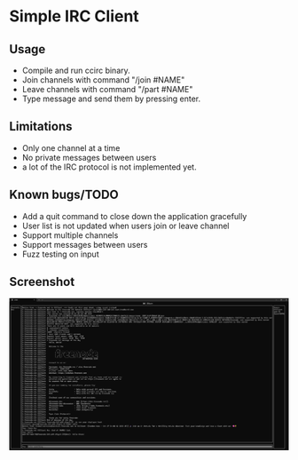 # Simple IRC Client

## Usage
* Compile and run ccirc binary.
* Join channels with command "/join #NAME"
* Leave channels with command "/part #NAME"
* Type message and send them by pressing enter.

## Limitations
* Only one channel at a time
* No private messages between users
* a lot of the IRC protocol is not implemented yet.

## Known bugs/TODO
* Add a quit command to close down the application gracefully
* User list is not updated when users join or leave channel
* Support multiple channels
* Support messages between users
* Fuzz testing on input

## Screenshot

![image](irc_screenshot.png)
